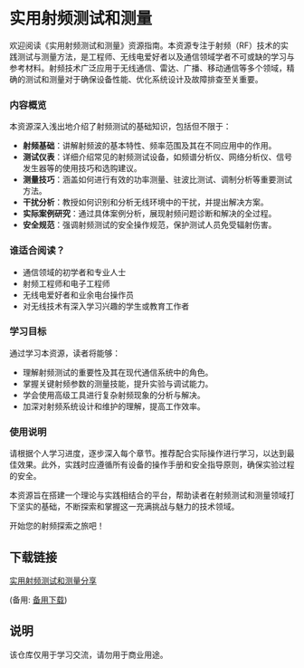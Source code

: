 # 实用射频测试和测量

欢迎阅读《实用射频测试和测量》资源指南。本资源专注于射频（RF）技术的实践测试与测量方法，是工程师、无线电爱好者以及通信领域学者不可或缺的学习与参考材料。射频技术广泛应用于无线通信、雷达、广播、移动通信等多个领域，精确的测试和测量对于确保设备性能、优化系统设计及故障排查至关重要。

### 内容概览

本资源深入浅出地介绍了射频测试的基础知识，包括但不限于：
- **射频基础**：讲解射频波的基本特性、频率范围及其在不同应用中的作用。
- **测试仪表**：详细介绍常见的射频测试设备，如频谱分析仪、网络分析仪、信号发生器等的使用技巧和选购建议。
- **测量技巧**：涵盖如何进行有效的功率测量、驻波比测试、调制分析等重要测试方法。
- **干扰分析**：教授如何识别和分析无线环境中的干扰，并提出解决方案。
- **实际案例研究**：通过具体案例分析，展现射频问题诊断和解决的全过程。
- **安全规范**：强调射频测试的安全操作规范，保护测试人员免受辐射伤害。

### 谁适合阅读？

- 通信领域的初学者和专业人士
- 射频工程师和电子工程师
- 无线电爱好者和业余电台操作员
- 对无线技术有深入学习兴趣的学生或教育工作者

### 学习目标

通过学习本资源，读者将能够：
- 理解射频测试的重要性及其在现代通信系统中的角色。
- 掌握关键射频参数的测量技能，提升实验与调试能力。
- 学会使用高级工具进行复杂射频现象的分析与解决。
- 加深对射频系统设计和维护的理解，提高工作效率。

### 使用说明

请根据个人学习进度，逐步深入每个章节。推荐配合实际操作进行学习，以达到最佳效果。此外，实践时应遵循所有设备的操作手册和安全指导原则，确保实验过程的安全。

本资源旨在搭建一个理论与实践相结合的平台，帮助读者在射频测试和测量领域打下坚实的基础，不断探索和掌握这一充满挑战与魅力的技术领域。

开始您的射频探索之旅吧！

## 下载链接
[实用射频测试和测量分享](https://pan.quark.cn/s/0e2f622dd4d2) 

(备用: [备用下载](https://pan.baidu.com/s/1BizJdJsu7-mwnY4yCBeakA?pwd=1234))

## 说明

该仓库仅用于学习交流，请勿用于商业用途。
